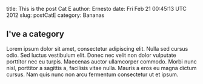 title: This is the post Cat E
author: Ernesto
date: Fri Feb 21 00:45:13 UTC 2012
slug: postCatE
category: Bananas


<h2>I've a category</h2>

Lorem ipsum dolor sit amet, consectetur adipiscing elit. Nulla sed cursus odio. Sed luctus vestibulum elit. Donec nec velit non dolor vulputate porttitor nec eu turpis. Maecenas auctor ullamcorper commodo. Morbi nunc nisl, porttitor a sagittis a, facilisis vitae nulla. Mauris a eros eu magna dictum cursus. Nam quis nunc non arcu fermentum consectetur ut et ipsum.

